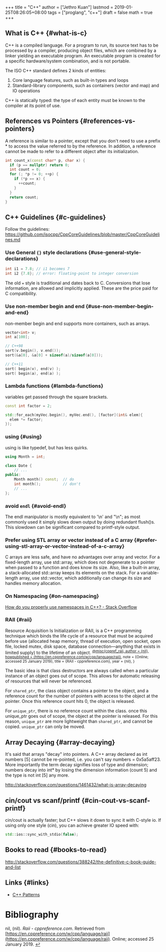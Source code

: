 +++
title = "C++"
author = ["Jethro Kuan"]
lastmod = 2019-01-25T08:26:05+08:00
tags = ["proglang", "c++"]
draft = false
math = true
+++

## What is C++ {#what-is-c}

C++ is a compiled language. For a program to run, its source text has
to be processed by a compiler, producing object files, which are
combined by a linker yielding an executable program. An executable
program is created for a specific hardware/system combination, and is
not portable.

The ISO C++ standard defines 2 kinds of entities:

1.  Core language features, such as built-in types and loops
2.  Standard-library components, such as containers (vector and map)
    and IO operations

C++ is statically typed: the type of each entity must be known to the
compiler at its point of use.


## References vs Pointers {#references-vs-pointers}

A reference is similar to a pointer, except that you don't need to use
a prefix \* to access the value referred to by the reference. In
addition, a reference cannot be made to refer to a different object
after its initialization.

```c++
int count_x(const char* p, char x) {
  if (p == nullptr) return 0;
  int count = 0;
  for (; *p != 0; ++p) {
    if (*p == x) {
      ++count;
    }
  }
  return count;
}
```


## C++ Guidelines {#c-guidelines}

Follow the guidelines:
<https://github.com/isocpp/CppCoreGuidelines/blob/master/CppCoreGuidelines.md>


### Use General `{}` style declarations {#use-general-style-declarations}

```c++
int i1 = 7.8; // i1 becomes 7
int i2 {7.8}; // error: floating-point to integer conversion
```

The old `=` style is traditional and dates back to C. Conversions that
lose information, are allowed and implicitly applied. These are the
price paid for C compatibility.


### Use non-member begin and end {#use-non-member-begin-and-end}

non-member begin and end supports more containers, such as arrays.

```c++
vector<int> v;
int a[100];

// C++98
sort(v.begin(), v.end());
sort(&a[0], &a[0] + sizeof(a)/sizeof(a[0]));

// C++11
sort( begin(v), end(v) );
sort( begin(a), end(a) );
```


### Lambda functions {#lambda-functions}

variables get passed through the square brackets.

```c++
const int factor = 2;

std::for_each(myVec.begin(), myVec.end(), [factor](int& elem){
  elem *= factor;
});
```


### using {#using}

using is like typedef, but has less quirks.

```c++
using Month = int;

class Date {
    // ...
public:
    Month month() const;  // do
    int month();          // don't
    // ...
};
```


### avoid `endl` {#avoid-endl}

The endl manipulator is mostly equivalent to '\n' and "\n"; as most
commonly used it simply slows down output by doing redundant flush()s.
This slowdown can be significant compared to printf-style output.


### Prefer using STL array or vector instead of a C array {#prefer-using-stl-array-or-vector-instead-of-a-c-array}

C arrays are less safe, and have no advantages over array and vector.
For a fixed-length array, use std::array, which does not degenerate to
a pointer when passed to a function and does know its size. Also, like
a built-in array, a stack-allocated std::array keeps its elements on
the stack. For a variable-length array, use std::vector, which
additionally can change its size and handles memory allocation.


### On Namespacing {#on-namespacing}

[How do you properly use namespaces in C++? - Stack Overflow](https://stackoverflow.com/questions/41590/how-do-you-properly-use-namespaces-in-c)


### RAII {#raii}

Resource Acquisition Is Initialization or RAII, is a C++ programming
technique which binds the life cycle of a resource that must be
acquired before use (allocated heap memory, thread of execution, open
socket, open file, locked mutex, disk space, database
connection—anything that exists in limited supply) to the lifetime of
an object. <sup id="f0a899f30af8b1c819a39ca7a6c5c42b"><a href="#cppref_raii" title="@misc{cppref_raii,
  author =       {nil},
  howpublished = {https://en.cppreference.com/w/cpp/language/raii},
  note =         {Online; accessed 25 January 2019},
  title =        {RAII - cppreference.com},
  year =         {nil},
}">@misc{cppref_raii,
  author =       {nil},
  howpublished = {https://en.cppreference.com/w/cpp/language/raii},
  note =         {Online; accessed 25 January 2019},
  title =        {RAII - cppreference.com},
  year =         {nil},
}</a></sup>

The basic idea is that class destructors are always called when a
particular instance of an object goes out of scope. This allows for
automatic releasing of resources that will never be referenced.

For `shared_ptr`, the class object contains a pointer to the object, and
a reference count for the number of pointers with access to the object
at the pointer. Once this reference count hits 0, the object is
released.

For `unique_ptr`, there is no reference count within the class. once
this unique\_ptr goes out of scope, the object at the pointer is
released. For this reason, `unique_ptr` are more lightweight than
`shared_ptr`, and cannot be copied. `unique_ptr` can only be moved.


## Array Decaying {#array-decaying}

It's said that arrays "decay" into pointers. A C++ array declared as
int numbers [5] cannot be re-pointed, i.e. you can't say numbers =
0x5a5aff23. More importantly the term decay signifies loss of type and
dimension; numbers decay into int\* by losing the dimension information
(count 5) and the type is not int [5] any more.

<http://stackoverflow.com/questions/1461432/what-is-array-decaying>


## cin/cout vs scanf/printf {#cin-cout-vs-scanf-printf}

cin/cout is actually faster; but C++ slows it down to sync it with
C-style io. If using only one style (cin), you can achieve greater IO
speed with:

```c++
std::ios::sync_with_stdio(false);
```


## Books to read {#books-to-read}

<http://stackoverflow.com/questions/388242/the-definitive-c-book-guide-and-list>


## Links {#links}

-   [C++ Patterns](https://cpppatterns.com/)

# Bibliography
<a id="cppref_raii"></a>nil,  (nil). *Raii - cppreference.com*. Retrieved from [https://en.cppreference.com/w/cpp/language/raii](https://en.cppreference.com/w/cpp/language/raii). Online; accessed 25 January 2019. [↩](#f0a899f30af8b1c819a39ca7a6c5c42b)
